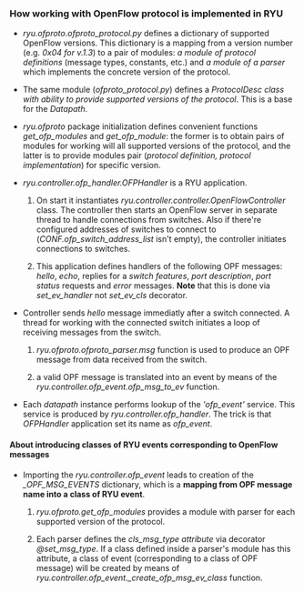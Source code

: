 ### How working with OpenFlow protocol is implemented in RYU


* *ryu.ofproto.ofproto_protocol.py* defines a dictionary of supported OpenFlow versions. This dictionary is a mapping from a version number (e.g. _0x04 for v.1.3_) to a pair of modules: _a module of protocol definitions_ (message types, constants, etc.) and _a module of a parser_ which implements the concrete version of the protocol.

* The same module (*ofproto_protocol.py*) defines a _ProtocolDesc class with ability to provide supported versions of the protocol_. This is a base for the _Datapath_.

* *ryu.ofproto* package initialization defines convenient functions *get_ofp_modules* and *get_ofp_module*: the former is to obtain pairs of modules for working will all supported versions of the protocol, and the latter is to provide modules pair (_protocol definition, protocol implementation_) for specific version.

* *ryu.controller.ofp_handler.OFPHandler* is a RYU application. 

    1. On start it instantiates *ryu.controller.controller.OpenFlowController* class. The controller then starts an OpenFlow server in separate thread to handle connections from switches. Also if there're configured addresses of switches to connect to (*CONF.ofp_switch_address_list* isn't empty), the controller initiates connections to switches.

    2. This application defines handlers of the following OPF messages: _hello_, _echo_, replies for a _switch features_, _port description_, _port status_ requests and _error_ messages. **Note** that this is done via *set_ev_handler* not *set_ev_cls* decorator.

* Controller sends _hello_ message immediatly after a switch connected. A thread for working with the connected switch initiates a loop of receiving messages from the switch.

    1. *ryu.ofproto.ofproto_parser.msg* function is used to produce an OPF message from data received from the switch.

    2. a valid OPF message is translated into an event by means of the *ryu.controller.ofp_event.ofp_msg_to_ev* function.

* Each _datapath_ instance performs lookup of the *'ofp_event'* service. This service is produced by *ryu.controller.ofp_handler*. The trick is that *OFPHandler* application set its name as *ofp_event*.



#### About introducing classes of RYU events corresponding to OpenFlow messages


* Importing the *ryu.controller.ofp_event* leads to creation of the *_OPF_MSG_EVENTS* dictionary, which is a **mapping from OPF message name into a class of RYU event**.

    1. *ryu.ofproto.get_ofp_modules* provides a module with parser for each supported version of the protocol.

    2. Each parser defines the *cls_msg_type attribute* via decorator *@set_msg_type*. If a class defined inside a parser's module has this attribute, a class of event (corresponding to a class of OPF message) will be created by means of *ryu.controller.ofp_event._create_ofp_msg_ev_class* function.
